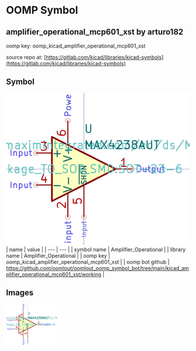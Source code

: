 # OOMP Symbol  
## amplifier_operational_mcp601_xst  by arturo182  
  
oomp key: oomp_kicad_amplifier_operational_mcp601_xst  
  
source repo at: [https://gitlab.com/kicad/libraries/kicad-symbols](https://gitlab.com/kicad/libraries/kicad-symbols)  
## Symbol  
  
[![working.png](working_600.png)](working.png)  
| name | value | 
| --- | --- | 
| symbol name | Amplifier_Operational | 
| library name | Amplifier_Operational | 
| oomp key | oomp_kicad_amplifier_operational_mcp601_xst | 
| oomp bot github | https://github.com/oomlout/oomlout_oomp_symbol_bot/tree/main/kicad_amplifier_operational_mcp601_xst/working | 
## Images  
  
[![working.png](working_140.png)](working.png)  
